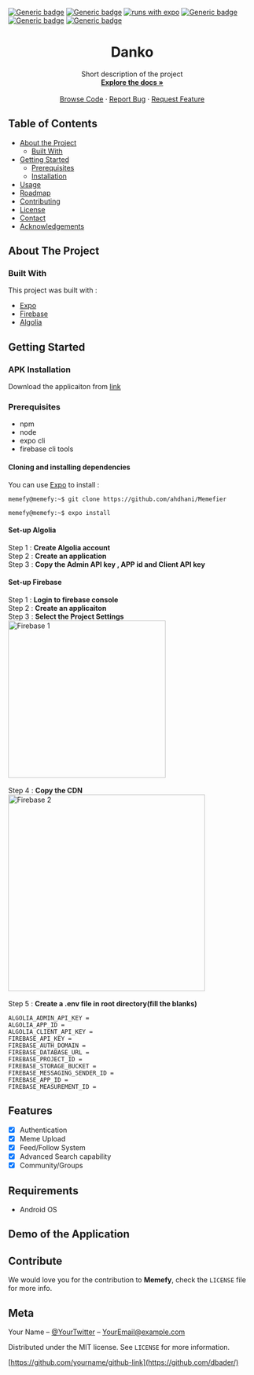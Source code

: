 [![Generic badge](https://img.shields.io/badge/version-1.0.0-<COLOR>.svg)](https://firebase.google.com/docs)
[![Generic badge](https://img.shields.io/badge/Firebase-7.15.0-<COLOR>.svg)](https://firebase.google.com/docs)
[![runs with expo](https://img.shields.io/badge/Runs%20with%20Expo-000.svg?style=flat-square&logo=EXPO&labelColor=f3f3f3&logoColor=000)](https://expo.io/)
[![Generic badge](https://img.shields.io/badge/build-pending-RED.svg)](https://firebase.google.com/docs)
[![Generic badge](https://img.shields.io/badge/License-MIT-BLUE.svg)](LICENSE)
[![Generic badge](https://img.shields.io/badge/platform-Android-BLUE.svg)]()

<p align="center">
  
  <h1 align="center">Danko</h1>
  <p align="center">
      Short description of the project
      <br />
      <a href="https://github.com/ahdhani/Memefier/wiki"><strong>Explore the docs »</strong></a>
      <br />
      <br />
      <a href="https://github.com/ahdhani/Memefier">Browse Code</a>
      ·
      <a href="https://github.com/ahdhani/Memefier/issues">Report Bug</a>
      ·
      <a href="https://github.com/ahdhani/Memefier/issues">Request Feature</a>
  </p>
</p>

</center>

<!-- TABLE OF CONTENTS -->
## Table of Contents

* [About the Project](#about-the-project)
  * [Built With](#built-with)
* [Getting Started](#getting-started)
  * [Prerequisites](#prerequisites)
  * [Installation](#installation)
* [Usage](#usage)
* [Roadmap](#roadmap)
* [Contributing](#contributing)
* [License](#license)
* [Contact](#contact)
* [Acknowledgements](#acknowledgements)

<!-- ABOUT THE PROJECT -->
## About The Project



### Built With
This project was built with :
* [Expo](https://expo.io/)
* [Firebase](https://firebase.google.com/)
* [Algolia](https://www.algolia.com/)

<!-- GETTING STARTED -->
## Getting Started
### APK Installation
Download the applicaiton from [link](https://expo.io/)  
### Prerequisites
* npm
* node
* expo cli
* firebase cli tools
#### Cloning and installing dependencies
You can use [Expo](https://expo.io/) to install :

```console
memefy@memefy:~$ git clone https://github.com/ahdhani/Memefier
```
```console
memefy@memefy:~$ expo install
```
#### Set-up Algolia
Step 1 : **Create Algolia account**
</br>
Step 2 : **Create an application**
</br>
Step 3 : **Copy the Admin API key , APP id and Client API key**
#### Set-up Firebase
Step 1 : <b>Login to firebase console</b>
</br>
Step 2 : <b>Create an applicaiton</b>
</br>
Step 3 : <b>Select the Project Settings </b>
<img src="https://github.com/Sarathcani999/Memefier/blob/master/readme/screenshots/firebase_1.JPG" alt="Firebase 1" height="320">
</br>
</br>
Step 4 : <b>Copy the CDN</b>
<img src="https://github.com/Sarathcani999/Memefier/blob/master/readme/screenshots/firebase_2.JPG" alt="Firebase 2" height="400">
</br>
</br>
Step 5 : <b>Create a .env file in root directory(fill the blanks) </b>
```console
ALGOLIA_ADMIN_API_KEY = 
ALGOLIA_APP_ID = 
ALGOLIA_CLIENT_API_KEY = 
FIREBASE_API_KEY = 
FIREBASE_AUTH_DOMAIN = 
FIREBASE_DATABASE_URL = 
FIREBASE_PROJECT_ID = 
FIREBASE_STORAGE_BUCKET = 
FIREBASE_MESSAGING_SENDER_ID = 
FIREBASE_APP_ID = 
FIREBASE_MEASUREMENT_ID = 
```
## Features

- [x] Authentication
- [x] Meme Upload
- [x] Feed/Follow System
- [x] Advanced Search capability
- [x] Community/Groups

## Requirements

- Android OS

## Demo of the Application



## Contribute

We would love you for the contribution to **Memefy**, check the ``LICENSE`` file for more info.

## Meta

Your Name – [@YourTwitter](https://twitter.com/dbader_org) – YourEmail@example.com

Distributed under the MIT license. See ``LICENSE`` for more information.

[https://github.com/yourname/github-link](https://github.com/dbader/)
